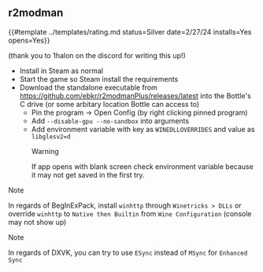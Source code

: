 ## r2modman

{{#template ../templates/rating.md status=Silver date=2/27/24 installs=Yes opens=Yes}}

(thank you to 1halon on the discord for writing this up!)
- Install in Steam as normal
- Start the game so Steam install the requirements
- Download the standalone executable from https://github.com/ebkr/r2modmanPlus/releases/latest into the Bottle's C drive (or some arbitary location Bottle can access to)
  - Pin the program -> Open Config (by right clicking pinned program)
  - Add `--disable-gpu --no-sandbox` into arguments
  - Add environment variable with key as `WINEDLLOVERRIDES` and value as `libglesv2=d`
    > [!WARNING]
    > If app opens with blank screen check environment variable because it may not get saved in the first try.

> [!NOTE]
> In regards of BegInExPack, install `winhttp` through `Winetricks > DLLs` or override `winhttp` to `Native then Builtin` from `Wine Configuration` (console may not show up)

> [!NOTE]
> In regards of DXVK, you can try to use `ESync` instead of `MSync` for `Enhanced Sync`